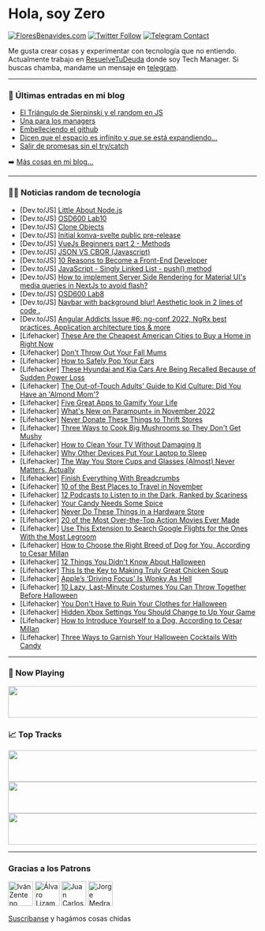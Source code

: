 # Hola, soy Zero

[![FloresBenavides.com](https://img.shields.io/website?down_message=oops&label=MiBlog&style=for-the-badge&up_message=online&url=https%3A%2F%2Ffloresbenavides.com)](https://floresbenavides.com) [![Twitter Follow](https://img.shields.io/twitter/follow/ZeroDragon?color=%231DA1F2&label=Follow&logo=twitter&logoColor=ffffff&style=for-the-badge)](https://twitter.com/zerodragon) [![Telegram Contact](https://img.shields.io/badge/escr%C3%ADbeme-ZeroDragon-%2326A5E4?style=for-the-badge&logo=telegram)](https://t.me/zerodragon)

Me gusta crear cosas y experimentar con tecnología que no entiendo.
Actualmente trabajo en [ResuelveTuDeuda](http://github.com/resuelve) donde soy Tech Manager.
Si buscas chamba, mandame un mensaje en [telegram](https://t.me/zerodragon).

---

### 📕 Últimas entradas en mi blog
<!-- BLOG-POST-LIST:START -->
- [El Triángulo de Sierpinski y el random en JS](https://floresbenavides.com/el-triangulo-de-sierpinski-y-el-random-en-js/)
- [Una para los managers](https://floresbenavides.com/una-para-los-managers/)
- [Embelleciendo el github](https://floresbenavides.com/embelleciendo-el-github/)
- [Dicen que el espacio es infinito y que se está expandiendo…](https://floresbenavides.com/dicen-que-el-espacio-es-infinito-y-que-se-esta-expandiendo/)
- [Salir de promesas sin el try/catch](https://floresbenavides.com/salir-de-promesas-sin-el-try-catch/)
<!-- BLOG-POST-LIST:END -->

➡️ [Más cosas en mi blog...](https://floresbenavides.com)

---

### 👨‍💻 Noticias random de tecnología
<!-- TECH-POSTS:START -->
- [Dev.to/JS] [Little About Node.js](https://dev.to/chamberezigbo/little-about-nodejs-1c66)
- [Dev.to/JS] [OSD600 Lab10](https://dev.to/dadolhay/osd600-lab10-4pe)
- [Dev.to/JS] [Clone Objects](https://dev.to/mattiarollo/clone-objects-2l5a)
- [Dev.to/JS] [Initial konva-svelte public pre-release](https://dev.to/projektorius96/initial-konva-svelte-public-pre-release-3mfa)
- [Dev.to/JS] [VueJs Beginners part 2 - Methods](https://dev.to/hshoja/vuejs-beginners-part-2-methods-1g7g)
- [Dev.to/JS] [JSON VS CBOR &lpar;Javascript&rpar;](https://dev.to/vipert/json-vs-cbor-javascript-2plh)
- [Dev.to/JS] [10 Reasons to Become a Front-End Developer](https://dev.to/amrtcrypto/10-reasons-to-become-a-front-end-developer-53g4)
- [Dev.to/JS] [JavaScript - Singly Linked List - push&lpar;&rpar; method](https://dev.to/hunorvadaszperhat/javascript-singly-linked-list-push-method-a4g)
- [Dev.to/JS] [How to implement Server Side Rendering for Material UI&#39;s media queries in NextJs to avoid flash?](https://dev.to/rakshitnayak/how-to-implement-server-side-rendering-for-material-uis-media-queries-in-nextjs-to-avoid-flash-jpi)
- [Dev.to/JS] [OSD600 Lab8](https://dev.to/dadolhay/osd600-lab8-2dfp)
- [Dev.to/JS] [Navbar with background blur! Aesthetic look in 2 lines of code .](https://dev.to/shrihari/navbar-with-background-blur-aesthetic-look-in-2-lines-of-code--4kp6)
- [Dev.to/JS] [Angular Addicts Issue #6: ng-conf 2022, NgRx best practices, Application architecture tips &amp; more](https://dev.to/gergelyszerovay/angular-addicts-issue-6-ng-conf-2022-ngrx-best-practices-application-architecture-tips-more-39a0)
- [Lifehacker] [These Are the Cheapest American Cities to Buy a Home in Right Now](https://lifehacker.com/these-are-the-cheapest-american-cities-to-buy-a-home-in-1849718203)
- [Lifehacker] [Don&#39;t Throw Out Your Fall Mums](https://lifehacker.com/dont-throw-out-your-fall-mums-1849718197)
- [Lifehacker] [How to Safely Pop Your Ears](https://lifehacker.com/how-to-safely-pop-your-ears-1849718034)
- [Lifehacker] [These Hyundai and Kia Cars Are Being Recalled Because of Sudden Power Loss](https://lifehacker.com/these-hyundai-and-kia-cars-are-being-recalled-because-o-1849667774)
- [Lifehacker] [The Out-of-Touch Adults&#39; Guide to Kid Culture: Did You Have an &#39;Almond Mom&#39;?](https://lifehacker.com/what-is-an-almond-mom-1849717195)
- [Lifehacker] [Five Great Apps to Gamify Your Life](https://lifehacker.com/five-great-apps-to-gamify-your-life-1849716962)
- [Lifehacker] [What&#39;s New on Paramount+ in November 2022](https://lifehacker.com/whats-new-on-paramount-in-november-2022-1849716404)
- [Lifehacker] [Never Donate These Things to Thrift Stores](https://lifehacker.com/never-donate-these-things-to-thrift-stores-1849709359)
- [Lifehacker] [Three Ways to Cook Big Mushrooms so They Don&#39;t Get Mushy](https://lifehacker.com/three-ways-to-cook-big-mushrooms-so-they-dont-get-mushy-1849712680)
- [Lifehacker] [How to Clean Your TV Without Damaging It](https://lifehacker.com/how-to-clean-your-tv-without-damaging-it-1849715350)
- [Lifehacker] [Why Other Devices Put Your Laptop to Sleep](https://lifehacker.com/why-other-devices-put-your-laptop-to-sleep-1849715303)
- [Lifehacker] [The Way You Store Cups and Glasses &lpar;Almost&rpar; Never Matters, Actually](https://lifehacker.com/the-way-you-store-cups-and-glasses-almost-never-matte-1849715335)
- [Lifehacker] [Finish Everything With Breadcrumbs](https://lifehacker.com/finish-everything-with-breadcrumbs-1849715164)
- [Lifehacker] [10 of the Best Places to Travel in November](https://lifehacker.com/10-of-the-best-places-to-travel-in-november-1849701770)
- [Lifehacker] [12 Podcasts to Listen to in the Dark, Ranked by Scariness](https://lifehacker.com/12-podcasts-to-listen-to-in-the-dark-ranked-by-scarine-1849695861)
- [Lifehacker] [Your Candy Needs Some Spice](https://lifehacker.com/your-candy-needs-some-spice-1849713201)
- [Lifehacker] [Never Do These Things in a Hardware Store](https://lifehacker.com/never-do-these-things-in-a-hardware-store-1849713338)
- [Lifehacker] [20 of the Most Over-the-Top Action Movies Ever Made](https://lifehacker.com/20-of-the-most-over-the-top-action-movies-ever-made-1849704085)
- [Lifehacker] [Use This Extension to Search Google Flights for the Ones With the Most Legroom](https://lifehacker.com/use-this-extension-to-search-google-flights-for-the-one-1849711306)
- [Lifehacker] [How to Choose the Right Breed of Dog for You, According to Cesar Millan](https://lifehacker.com/how-to-choose-the-right-breed-of-dog-for-you-according-1849711261)
- [Lifehacker] [12 Things You Didn&#39;t Know About Halloween](https://lifehacker.com/12-things-you-didnt-know-about-halloween-1849712381)
- [Lifehacker] [This Is the Key to Making Truly Great Chicken Soup](https://lifehacker.com/this-is-the-key-to-making-truly-great-chicken-soup-1849710760)
- [Lifehacker] [Apple’s ‘Driving Focus&#39; Is Wonky As Hell](https://lifehacker.com/apple-s-driving-focus-is-wonky-as-hell-1849709512)
- [Lifehacker] [10 Lazy, Last-Minute Costumes You Can Throw Together Before Halloween](https://lifehacker.com/10-lazy-last-minute-costumes-you-can-throw-together-be-1849710458)
- [Lifehacker] [You Don&#39;t Have to Ruin Your Clothes for Halloween](https://lifehacker.com/you-dont-have-to-ruin-your-clothes-for-halloween-1849710200)
- [Lifehacker] [Hidden Xbox Settings You Should Change to Up Your Game](https://lifehacker.com/hidden-xbox-settings-you-should-change-to-up-your-game-1849709275)
- [Lifehacker] [How to Introduce Yourself to a Dog, According to Cesar Millan](https://lifehacker.com/how-to-introduce-yourself-to-a-dog-according-to-cesar-1849709628)
- [Lifehacker] [Three Ways to Garnish Your Halloween Cocktails With Candy](https://lifehacker.com/three-ways-to-garnish-your-halloween-cocktails-with-can-1849709770)<!-- TECH-POSTS:END -->

---

### 🎵 Now Playing
<a href="https://spotify-now-playing-dun.vercel.app/now-playing?open"><img src="https://spotify-now-playing-dun.vercel.app/now-playing" width="540" height="64"></a>

### 📈 Top Tracks
<a href="https://spotify-now-playing-dun.vercel.app/top-tracks?i=1&open"><img src="https://spotify-now-playing-dun.vercel.app/top-tracks?i=1" width="540" height="64"></a>
<a href="https://spotify-now-playing-dun.vercel.app/top-tracks?i=2&open"><img src="https://spotify-now-playing-dun.vercel.app/top-tracks?i=2" width="540" height="64"></a>
<a href="https://spotify-now-playing-dun.vercel.app/top-tracks?i=3&open"><img src="https://spotify-now-playing-dun.vercel.app/top-tracks?i=3" width="540" height="64"></a>

---

### Gracias a los Patrons
[<img src="https://avatars.githubusercontent.com/u/243380?v=4" alt="Iván Zenteno" width="50px">](https://github.com/k001) [<img src="https://avatars.githubusercontent.com/u/19955639?v=4" alt="Álvaro Lizama" width="50px">](https://github.com/alvarolizama) [<img src="https://avatars.githubusercontent.com/u/2718753?v=4" alt="Juan Carlos Ruiz" width="50px">](https://github.com/JuanCrg90) [<img src="https://avatars.githubusercontent.com/u/37025?v=4" alt="Jorge Medrano" width="50px">](https://github.com/h1pp1e) 

[Suscríbanse](https://www.patreon.com/zerodragon) y hagámos cosas chidas
